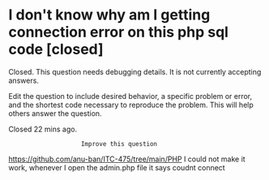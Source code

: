 
# I don't know why am I getting connection error on this php sql code [closed]







Closed. This question needs debugging details. It is not currently accepting answers.
                        
                    










 Edit the question to include desired behavior, a specific problem or error, and the shortest code necessary to reproduce the problem. This will help others answer the question.


Closed 22 mins ago.







                        Improve this question
                    



https://github.com/anu-ban/ITC-475/tree/main/PHP
I could not make it work, whenever I open the admin.php file it says coudnt connect

        
